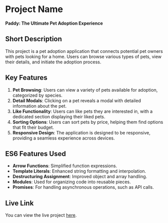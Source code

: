 # Project Name
**Paddy: The Ultimate Pet Adoption Experience**

## Short Description
This project is a pet adoption application that connects potential pet owners with pets looking for a home. Users can browse various types of pets, view their details, and initiate the adoption process.

## Key Features
1. **Pet Browsing**: Users can view a variety of pets available for adoption, categorized by species.
2. **Detail Modals**: Clicking on a pet reveals a modal with detailed information about the pet.
3. **Like Functionality**: Users can like pets they are interested in, with a dedicated section displaying their liked pets.
4. **Sorting Options**: Users can sort pets by price, helping them find options that fit their budget.
5. **Responsive Design**: The application is designed to be responsive, providing a seamless experience across devices.

## ES6 Features Used
- **Arrow Functions**: Simplified function expressions.
- **Template Literals**: Enhanced string formatting and interpolation.
- **Destructuring Assignment**: Improved object and array handling.
- **Modules**: Used for organizing code into reusable pieces.
- **Promises**: For handling asynchronous operations, such as API calls.

## Live Link
You can view the live project [here](https://frabjous-horse-3796f4.netlify.app/).
                                     